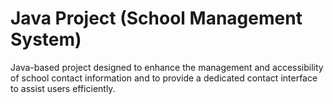 # Java Project (School Management System)
Java-based project designed to enhance the management and accessibility of school contact information and to provide a dedicated contact interface to assist users efficiently.
